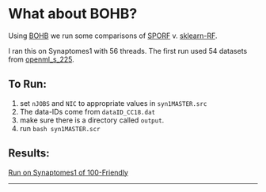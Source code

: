 # What about BOHB?

Using [BOHB](https://github.com/automl/HpBandSter) we run some comparisons of [SPORF](https://github.com/neurodata/SPORF) v. [sklearn-RF](https://scikit-learn.org/stable/modules/generated/sklearn.ensemble.RandomForestClassifier.html).


I ran this on Synaptomes1 with 56 threads. The first run used 54
datasets from [openml_s_225](https://www.openml.org/s/225).


## To Run:

1. set `nJOBS` and `NIC` to appropriate values in `syn1MASTER.src`
2. The data-IDs come from `dataID_CC18.dat`
3. make sure there is a directory called `output`.
4. run `bash syn1MASTER.scr`


## Results:

[Run on Synaptomes1 of 100-Friendly](http://docs.neurodata.io/bohb_runs_sporf/Rplots/plotResults_Friendly.html)


---
